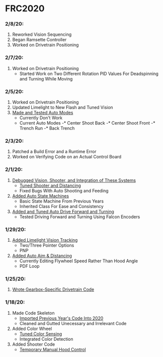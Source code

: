# FRC2020
### 2/8/20:
  1. Reworked Vision Sequencing
  2. Began Ramsette Controller
  3. Worked on Drivetrain Positioning
### 2/7/20:
  1. Worked on Drivetrain Positioning
     - Started Work on Two Different Rotation PID Values For Deadspinning and Turning While Moving
### 2/5/20:
  1. Worked on Drivetrain Positioning
  2. Updated Limelight to New Flash and Tuned Vision
  3. [Made and Tested Auto Modes](src/main/cpp/auto)
     - Currently Don't Work
     - Current Auto Modes
       -* Center Shoot Back
       -* Center Shoot Front
       -* Trench Run
       -* Back Trench
### 2/3/20:
  1. Patched a Build Error and a Runtime Error
  2. Worked on Verifying Code on an Actual Control Board
### 2/1/20:
  1. [Debugged Vision, Shooter, and Integration of These Systems](src/main/cpp/Robot.cpp)
     - [Tuned Shooter and Distancing](https://drive.google.com/open?id=1-B2QTZ6yiJMroI5dedXIeb6OXCrGLCgO)
     - Fixed Bugs With Auto Shooting and Feeding
  2. [Added Auto State Machines](src/main/cpp/auto)
     - Basic State Machine From Previous Years
     - Inherited Class For Ease and Consistency
  3. [Added and Tuned Auto Drive Forward and Turning](src/main/cpp/subsystem/Drivebase.cpp)
     - Tested Driving Forward and Turning Using Falcon Encoders
  
### 1/29/20:
  1. [Added Limelight Vision Tracking](src/main/cpp/subsystem/RJVisionPipeline.cpp) 
     - Two/Three Pointer Options
     - PNP
  2. [Added Auto Aim & Distancing](src/main/cpp/subsystem/Shooter.cpp)
     - Currently Editing Flywheel Speed Rather Than Hood Angle
     - PDF Loop

### 1/25/20:
  1. [Wrote Gearbox-Specific Drivetrain Code](src/main/cpp/subsystem/Drivebase.cpp)

### 1/18/20:
  1. Made Code Skeleton
     - [Imported Previous Year's Code Into 2020](src/main)
     - Cleaned and Gutted Unecessary and Irrelevant Code
  2. Added Color Wheel
     - [Tuned Color Sensing](src/main/cpp/subsystem/ColorWheel.cpp)
     - Integrated Color Detection
  3. Added Shooter Code
     - [Temporary Manual Hood Control](src/main/cpp/subsystem/Shooter.cpp)
